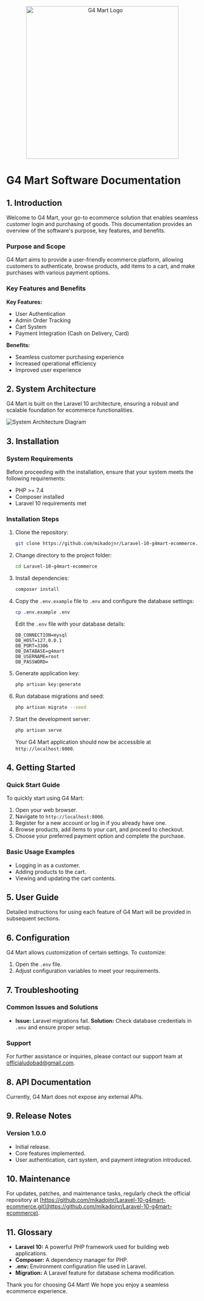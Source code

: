 <p align="center"><a href="https://github.com/mikadojnr/Laravel-10-g4mart-ecommerce"><img src="{{ asset('assets/images/logo.png') }}" width="400" alt="G4 Mart Logo"></a></p>

# G4 Mart Software Documentation

## 1. Introduction

Welcome to G4 Mart, your go-to ecommerce solution that enables seamless customer login and purchasing of goods. This documentation provides an overview of the software's purpose, key features, and benefits.

### Purpose and Scope

G4 Mart aims to provide a user-friendly ecommerce platform, allowing customers to authenticate, browse products, add items to a cart, and make purchases with various payment options.

### Key Features and Benefits

**Key Features:**
- User Authentication
- Admin Order Tracking
- Cart System
- Payment Integration (Cash on Delivery, Card)

**Benefits:**
- Seamless customer purchasing experience
- Increased operational efficiency
- Improved user experience

## 2. System Architecture

G4 Mart is built on the Laravel 10 architecture, ensuring a robust and scalable foundation for ecommerce functionalities.

![System Architecture Diagram](link_to_diagram_image)

## 3. Installation

### System Requirements

Before proceeding with the installation, ensure that your system meets the following requirements:

- PHP >= 7.4
- Composer installed
- Laravel 10 requirements met

### Installation Steps

1. Clone the repository:
   ```bash
   git clone https://github.com/mikadojnr/Laravel-10-g4mart-ecommerce.git
   ```

2. Change directory to the project folder:
   ```bash
   cd Laravel-10-g4mart-ecommerce
   ```

3. Install dependencies:
   ```bash
   composer install
   ```

4. Copy the `.env.example` file to `.env` and configure the database settings:
   ```bash
   cp .env.example .env
   ```

   Edit the `.env` file with your database details:
   ```env
   DB_CONNECTION=mysql
   DB_HOST=127.0.0.1
   DB_PORT=3306
   DB_DATABASE=g4mart
   DB_USERNAME=root
   DB_PASSWORD=
   ```

5. Generate application key:
   ```bash
   php artisan key:generate
   ```

6. Run database migrations and seed:
   ```bash
   php artisan migrate --seed
   ```

7. Start the development server:
   ```bash
   php artisan serve
   ```

   Your G4 Mart application should now be accessible at `http://localhost:8000`.

## 4. Getting Started

### Quick Start Guide

To quickly start using G4 Mart:

1. Open your web browser.
2. Navigate to `http://localhost:8000`.
3. Register for a new account or log in if you already have one.
4. Browse products, add items to your cart, and proceed to checkout.
5. Choose your preferred payment option and complete the purchase.

### Basic Usage Examples

- Logging in as a customer.
- Adding products to the cart.
- Viewing and updating the cart contents.

## 5. User Guide

Detailed instructions for using each feature of G4 Mart will be provided in subsequent sections.

## 6. Configuration

G4 Mart allows customization of certain settings. To customize:

1. Open the `.env` file.
2. Adjust configuration variables to meet your requirements.

## 7. Troubleshooting

### Common Issues and Solutions

- **Issue:** Laravel migrations fail.
  **Solution:** Check database credentials in `.env` and ensure proper setup.

### Support

For further assistance or inquiries, please contact our support team at [officialudobad@gmail.com](mailto:officialudobad@gmail.com).

## 8. API Documentation

Currently, G4 Mart does not expose any external APIs.

## 9. Release Notes

### Version 1.0.0

- Initial release.
- Core features implemented.
- User authentication, cart system, and payment integration introduced.

## 10. Maintenance

For updates, patches, and maintenance tasks, regularly check the official repository at [https://github.com/mikadojnr/Laravel-10-g4mart-ecommerce.git](https://github.com/mikadojnr/Laravel-10-g4mart-ecommerce).

## 11. Glossary

- **Laravel 10:** A powerful PHP framework used for building web applications.
- **Composer:** A dependency manager for PHP.
- **.env:** Environment configuration file used in Laravel.
- **Migration:** A Laravel feature for database schema modification.

Thank you for choosing G4 Mart! We hope you enjoy a seamless ecommerce experience.
```

